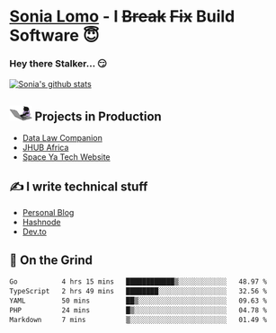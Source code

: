 # [Sonia Lomo](https://sonylomo.github.io/) - I ~~Break~~ ~~Fix~~ Build Software 😇
### Hey there Stalker... 😏 

<a href="https://github.com/sonylomo/github-readme-stats">
  <img align="center" src="https://media.giphy.com/media/lU05nFSW6Y2A/giphy.gif" alt="Sonia's github stats" />
</a>

## <img src="assets/devcat.gif" width="40"> Projects in Production
- [Data Law Companion](https://datalawcompanion.org/)
- [JHUB Africa](https://jhubafrica.com/)
- [Space Ya Tech Website](https://www.spaceyatech.com/)

## ✍️ I write technical stuff
- [Personal Blog](https://sonylomo-github-io.vercel.app/blog)
- [Hashnode](https://sonylomo.hashnode.dev/)
- [Dev.to](https://dev.to/sonylomo)

## 🤡 On the Grind
<!--START_SECTION:waka-->

```txt
Go           4 hrs 15 mins   ████████████▒░░░░░░░░░░░░   48.97 %
TypeScript   2 hrs 49 mins   ████████░░░░░░░░░░░░░░░░░   32.56 %
YAML         50 mins         ██▒░░░░░░░░░░░░░░░░░░░░░░   09.63 %
PHP          24 mins         █▒░░░░░░░░░░░░░░░░░░░░░░░   04.78 %
Markdown     7 mins          ▒░░░░░░░░░░░░░░░░░░░░░░░░   01.49 %
```

<!--END_SECTION:waka-->
